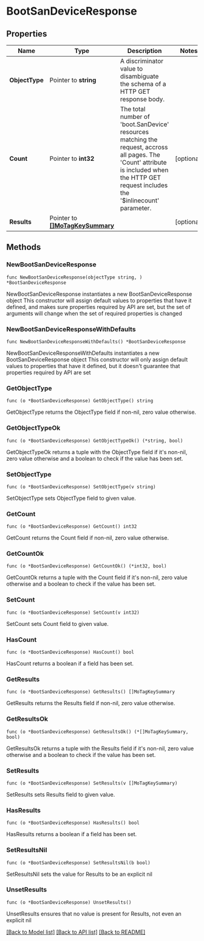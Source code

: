 # BootSanDeviceResponse

## Properties

Name | Type | Description | Notes
------------ | ------------- | ------------- | -------------
**ObjectType** | Pointer to **string** | A discriminator value to disambiguate the schema of a HTTP GET response body. | 
**Count** | Pointer to **int32** | The total number of &#39;boot.SanDevice&#39; resources matching the request, accross all pages. The &#39;Count&#39; attribute is included when the HTTP GET request includes the &#39;$inlinecount&#39; parameter. | [optional] 
**Results** | Pointer to [**[]MoTagKeySummary**](MoTagKeySummary.md) |  | [optional] 

## Methods

### NewBootSanDeviceResponse

`func NewBootSanDeviceResponse(objectType string, ) *BootSanDeviceResponse`

NewBootSanDeviceResponse instantiates a new BootSanDeviceResponse object
This constructor will assign default values to properties that have it defined,
and makes sure properties required by API are set, but the set of arguments
will change when the set of required properties is changed

### NewBootSanDeviceResponseWithDefaults

`func NewBootSanDeviceResponseWithDefaults() *BootSanDeviceResponse`

NewBootSanDeviceResponseWithDefaults instantiates a new BootSanDeviceResponse object
This constructor will only assign default values to properties that have it defined,
but it doesn't guarantee that properties required by API are set

### GetObjectType

`func (o *BootSanDeviceResponse) GetObjectType() string`

GetObjectType returns the ObjectType field if non-nil, zero value otherwise.

### GetObjectTypeOk

`func (o *BootSanDeviceResponse) GetObjectTypeOk() (*string, bool)`

GetObjectTypeOk returns a tuple with the ObjectType field if it's non-nil, zero value otherwise
and a boolean to check if the value has been set.

### SetObjectType

`func (o *BootSanDeviceResponse) SetObjectType(v string)`

SetObjectType sets ObjectType field to given value.


### GetCount

`func (o *BootSanDeviceResponse) GetCount() int32`

GetCount returns the Count field if non-nil, zero value otherwise.

### GetCountOk

`func (o *BootSanDeviceResponse) GetCountOk() (*int32, bool)`

GetCountOk returns a tuple with the Count field if it's non-nil, zero value otherwise
and a boolean to check if the value has been set.

### SetCount

`func (o *BootSanDeviceResponse) SetCount(v int32)`

SetCount sets Count field to given value.

### HasCount

`func (o *BootSanDeviceResponse) HasCount() bool`

HasCount returns a boolean if a field has been set.

### GetResults

`func (o *BootSanDeviceResponse) GetResults() []MoTagKeySummary`

GetResults returns the Results field if non-nil, zero value otherwise.

### GetResultsOk

`func (o *BootSanDeviceResponse) GetResultsOk() (*[]MoTagKeySummary, bool)`

GetResultsOk returns a tuple with the Results field if it's non-nil, zero value otherwise
and a boolean to check if the value has been set.

### SetResults

`func (o *BootSanDeviceResponse) SetResults(v []MoTagKeySummary)`

SetResults sets Results field to given value.

### HasResults

`func (o *BootSanDeviceResponse) HasResults() bool`

HasResults returns a boolean if a field has been set.

### SetResultsNil

`func (o *BootSanDeviceResponse) SetResultsNil(b bool)`

 SetResultsNil sets the value for Results to be an explicit nil

### UnsetResults
`func (o *BootSanDeviceResponse) UnsetResults()`

UnsetResults ensures that no value is present for Results, not even an explicit nil

[[Back to Model list]](../README.md#documentation-for-models) [[Back to API list]](../README.md#documentation-for-api-endpoints) [[Back to README]](../README.md)


